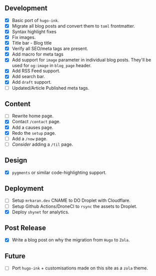 ## Development

- [x] Basic port of `hugo-ink`.
- [x] Migrate all blog posts and convert them to `toml` frontmatter.
- [x] Syntax highlight fixes
- [x] Fix images.
- [x] Title bar - Blog title
- [x] Verify all SEO/meta tags are present.
- [x] Add macro for meta tags
- [x] Add support for `image` parameter in individual blog posts. They'll be used for `og:image` in `blog_page` header.
- [x] Add RSS Feed support.
- [x] Add search bar.
- [x] Add `draft` support.
- [ ] Updated/Article Published meta tags.

## Content

- [ ] Rewrite home page.
- [x] Contact `/contact` page.
- [x] Add a causes page.
- [x] Redo the `setup` page.
- [ ] Add a `/now` page.
- [ ] _Consider_ adding a `/til` page.

## Design

- [x] `pygments` or similar code-highlighting support.

## Deployment

- [ ] Setup `mrkaran.dev` CNAME to DO Droplet with Cloudflare.
- [ ] Setup Github Actions/DroneCI to `rsync` the assets to Droplet.
- [x] Deploy `shynet` for analytics.

## Post Release

- [x] Write a blog post on why the migration from `Hugo` to `Zola`.

## Future

- [ ] Port `hugo-ink` + customisations made on this site as a `zola` theme.
